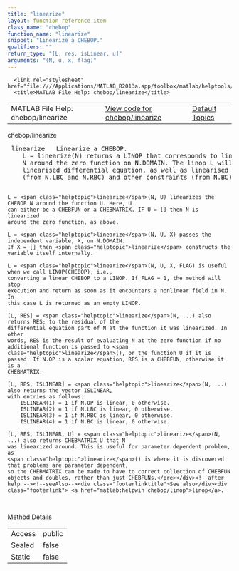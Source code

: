 ```yaml
---
title: "linearize"
layout: function-reference-item
class_name: "chebop"
function_name: "linearize"
snippet: "Linearize a CHEBOP."
qualifiers: ""
return_type: "[L, res, isLinear, u]"
arguments: "(N, u, x, flag)"
---
```


<html>
   <head>
      <meta http-equiv="Content-Type" content="text/html; charset=utf-8">
   
      <link rel="stylesheet" href="file:////Applications/MATLAB_R2013a.app/toolbox/matlab/helptools/private/helpwin.css">
      <title>MATLAB File Help: chebop/linearize</title>
   </head>
   <body>
      <!--Single-page help-->
      <table border="0" cellspacing="0" width="100%">
         <tr class="subheader">
            <td class="headertitle">MATLAB File Help: chebop/linearize</td>
            <td class="subheader-left"><a href="matlab:edit chebop/linearize">View code for chebop/linearize</a></td>
            <td class="subheader-right"><a href="matlab:helpwin">Default Topics</a></td>
         </tr>
      </table>
      <div class="title">chebop/linearize</div>
      <div class="helptext"><pre><!--helptext --> <span class="helptopic">linearize</span>   Linearize a CHEBOP.
    L = <span class="helptopic">linearize</span>(N) returns a LINOP that corresponds to linearising the CHEBOP
    N around the zero function on N.DOMAIN. The linop L will both include the
    linearised differential equation, as well as linearised boundary conditions
    (from N.LBC and N.RBC) and other constraints (from N.BC).
 
    L = <span class="helptopic">linearize</span>(N, U) linearizes the CHEBOP N around the function U. Here, U
    can either be a CHEBFUN or a CHEBMATRIX. IF U = [] then N is linearized
    around the zero function, as above.
 
    L = <span class="helptopic">linearize</span>(N, U, X) passes the independent variable, X, on N.DOMAIN.
    If X = [] then <span class="helptopic">linearize</span> constructs the variable itself internally.
 
    L = <span class="helptopic">linearize</span>(N, U, X, FLAG) is useful when we call LINOP(CHEBOP), i.e.,
    converting a linear CHEBOP to a LINOP. If FLAG = 1, the method will stop
    execution and return as soon as it encounters a nonlinear field in N. In
    this case L is returned as an empty LINOP.
 
    [L, RES] = <span class="helptopic">linearize</span>(N, ...) also returns RES; to the residual of the
    differential equation part of N at the function it was linearized. In other
    words, RES is the result of evaluating N at the zero function if no
    additional function is passed to <span class="helptopic">linearize</span>(), or the function U if it is
    passed. If N.OP is a scalar equation, RES is a CHEBFUN, otherwise it is a
    CHEBMATRIX.
 
    [L, RES, ISLINEAR] = <span class="helptopic">linearize</span>(N, ...) also returns the vector ISLINEAR,
    with entries as follows:
        ISLINEAR(1) = 1 if N.OP is linear, 0 otherwise.
        ISLINEAR(2) = 1 if N.LBC is linear, 0 otherwise.
        ISLINEAR(3) = 1 if N.RBC is linear, 0 otherwise.
        ISLINEAR(4) = 1 if N.BC is linear, 0 otherwise.
 
    [L, RES, ISLINEAR, U] = <span class="helptopic">linearize</span>(N, ...) also returns CHEBMATRIX U that N
    was linearized around. This is useful for parameter dependent problem, as
    <span class="helptopic">linearize</span>() is where it is discovered that problems are parameter dependent,
    so the CHEBMATRIX can be made to have to correct collection of CHEBFUN
    objects and doubles, rather than just CHEBFUNs.</pre></div><!--after help --><!--seeAlso--><div class="footerlinktitle">See also</div><div class="footerlink"> <a href="matlab:helpwin chebop/linop">linop</a>.
</div>
      <!--Method-->
      <div class="sectiontitle">Method Details</div>
      <table class="class-details">
         <tr>
            <td class="class-detail-label">Access</td>
            <td>public</td>
         </tr>
         <tr>
            <td class="class-detail-label">Sealed</td>
            <td>false</td>
         </tr>
         <tr>
            <td class="class-detail-label">Static</td>
            <td>false</td>
         </tr>
      </table>
   </body>
</html>

